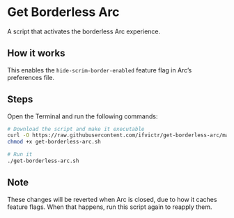# Get Borderless Arc

A script that activates the borderless Arc experience.

## How it works

This enables the `hide-scrim-border-enabled` feature flag in Arc’s preferences file.

## Steps

Open the Terminal and run the following commands:

```bash
# Download the script and make it executable
curl -O https://raw.githubusercontent.com/ifvictr/get-borderless-arc/master/get-borderless-arc.sh
chmod +x get-borderless-arc.sh

# Run it
./get-borderless-arc.sh
```

## Note

These changes will be reverted when Arc is closed, due to how it caches feature flags. When that happens, run this script again to reapply them.
